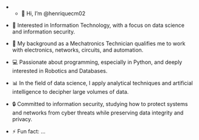 - - 👋 Hi, I’m @henriquecm02

- 👀 Interested in Information Technology, with a focus on data science and information security.
- 🎯 My background as a Mechatronics Technician qualifies me to work with electronics, networks, circuits, and automation.
- 💻 Passionate about programming, especially in Python, and deeply interested in Robotics and Databases.
- 📊 In the field of data science, I apply analytical techniques and artificial intelligence to decipher large volumes of data.
- 🔒 Committed to information security, studying how to protect systems and networks from cyber threats while preserving data integrity and privacy.
- ⚡ Fun fact: …

<!---
henriquecm02/henriquecm02 is a ✨ special ✨ repository because its `README.md` (this file) appears on your GitHub profile.
You can click the Preview link to take a look at your changes.
--->
